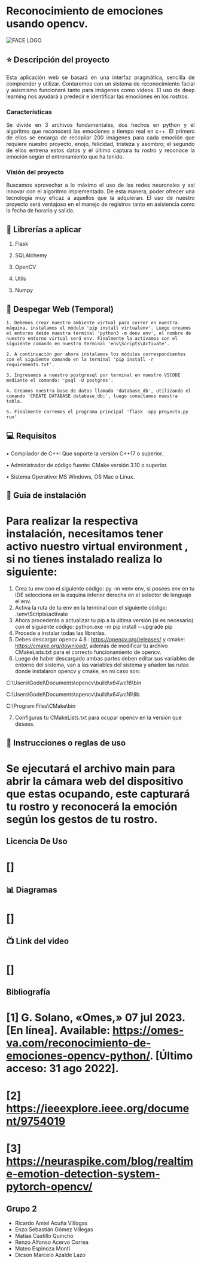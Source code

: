 # **Reconocimiento de emociones usando opencv.**

![FACE LOGO](https://github.com/CS1103/proyecto-final---te02---202301-pf0220231-grupo2/assets/132113148/fdd5866b-608b-4801-ab0b-370b76446133)



## :star: Descripción del proyecto
<p align="justify">
Esta aplicación web se basará en una interfaz pragmática, sencilla de comprender y utilizar. Contaremos con un sistema de reconocimiento facial y asismismo funcionará tanto para imágenes como videos. El uso de deep learning nos ayudará a predecir e identificar las emociones en los rostros.
</p>

### Características
<p align="justify">
    Se divide en 3 archivos fundamentales, dos hechos en python y el algoritmo que reconocerá las emociones a tiempo real en c++. El primero de ellos se encarga de recopilar 200 imágenes para cada emoción que requiere nuestro proyecto, enojo, felicidad, tristeza y asombro; el segundo de ellos entrena estos datos y el último captura tu rostro y reconoce la emoción según el entrenamiento que ha tenido.
</p>


### Visión del proyecto
<p align="justify">
    Buscamos aprovechar a lo máximo el uso de las redes neuronales y así innovar con el algoritmo implementado. De esta manera, poder ofrecer una tecnología muy eficaz a aquellos que la adquieran. El uso de nuestro proyecto será ventajoso en el manejo de registros tanto en asistencia como la fecha de horario y salida.
</p>

## :file_folder: Librerías a aplicar

1. Flask

2. SQLAlchemy

3. OpenCV

4. Utils

5. Numpy

## :rocket: Despegar Web (Temporal)
<p align="justify">
    
    1. Debemos crear nuestro ambiente virtual para correr en nuestra máquina, instalamos el módulo 'pip install virtualenv'. Luego creamos el entorno desde nuestra terminal 'python3 -m denv env', el nombre de nuestro entorno virtual será env. Finalmente la activamos con el siguiente comando en nuestro terminal 'env\Scripts\Activate'.
    
    2. A continuación por ahora instalamos los módulos correspondientes con el siguiente comando en la terminal 'pip install -r requirements.txt'.
    
    3. Ingresamos a nuestro postgresql por terminal en nuestro VSCODE mediante el comando: 'psql -U postgres'.
    
    4. Creamos nuestra base de datos llamada 'database_db', utilizando el comando 'CREATE DATABASE database_db;', luego conectamos nuestra tabla.
    
    5. Finalmente corremos el programa principal 'flask -app proyecto.py run'
    
## :computer: Requisitos
• Compilador de C++: Que soporte la versión C++17 o superior.
    
• Administrador de código fuente: CMake versión 3.10 o superior.
    
• Sistema Operativo: MS Windows, OS Mac o Linux.
    
## :wrench: Guía de instalación
# Para realizar la respectiva instalación, necesitamos tener activo nuestro virtual environment , si no tienes instalado realiza lo siguiente:

1. Crea tu env con el siguiente código: py -m venv env, si posees env en tu IDE selecciona en la esquina inferior derecha en el selector de lenguaje el env.
2. Activa la ruta de tu env en la terminal con el siguiente código: .\env\Scripts\activate
3. Ahora procederás a actualizar tu pip a la última versión (si es necesario) con el siguiente código: python.exe -m pip install --upgrade pip
4. Procede a instalar todas las librerías.
5. Debes descargar opencv 4.8 : https://opencv.org/releases/ y cmake: https://cmake.org/download/, además de modificar tu archivo CMakeLists.txt para el correcto funcionamiento de opencv.
6. Luego de haber descargado ambas partes deben editar sus variables de entorno del sistema, van a las variables del sistema y añaden las rutas donde instalaron opencv y cmake, en mi caso son:

C:\Users\Godel\Documents\opencv\build\x64\vc16\bin

C:\Users\Godel\Documents\opencv\build\x64\vc16\lib

C:\Program Files\CMake\bin

7. Configuras tu CMakeLists.txt para ocupar opencv en la versión que desees.
    
## :page_facing_up: Instrucciones o reglas de uso
 # Se ejecutará el archivo main para abrir la cámara web del dispositivo que estas ocupando, este capturará tu rostro y reconocerá la emoción según los gestos de tu rostro.

## Licencia De Uso
# []
    
## :bar_chart: Diagramas
# []
    
## :tv: Link del video
# []

## Bibliografía
# [1] G. Solano, «Omes,» 07 jul 2023. [En línea]. Available: https://omes-va.com/reconocimiento-de-emociones-opencv-python/. [Último acceso: 31 ago 2022].

# [2] https://ieeexplore.ieee.org/document/9754019

# [3] https://neuraspike.com/blog/realtime-emotion-detection-system-pytorch-opencv/
    
## Grupo 2
- Ricardo Amiel Acuña Villogas
- Enzo Sebastián Gómez Villegas
- Matías Castillo Quincho
- Renzo Alfonso Acervo Correa
- Mateo Espinoza Monti
- Dicson Marcelo Azalde Lazo
    
    
    



